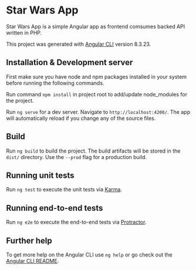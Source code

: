 # Star Wars App

Star Wars App is a simple Angular app as frontend comsumes backed API written in PHP.

This project was generated with [Angular CLI](https://github.com/angular/angular-cli) version 8.3.23.



## Installation & Development server

First make sure you have node and npm packages installed in your system before running the following commands.

Run command `npm install` in project root to add/update node_modules for the project.

Run `ng serve` for a dev server. Navigate to `http://localhost:4200/`. The app will automatically reload if you change any of the source files.

## Build

Run `ng build` to build the project. The build artifacts will be stored in the `dist/` directory. Use the `--prod` flag for a production build.

## Running unit tests

Run `ng test` to execute the unit tests via [Karma](https://karma-runner.github.io).

## Running end-to-end tests

Run `ng e2e` to execute the end-to-end tests via [Protractor](http://www.protractortest.org/).

## Further help

To get more help on the Angular CLI use `ng help` or go check out the [Angular CLI README](https://github.com/angular/angular-cli/blob/master/README.md).
